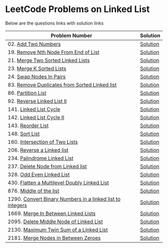 # LeetCode Problems on Linked List
Below are the questions links with solution links


|Problem Number|Solution|
|--------------|--------|
|02. [Add Two Numbers](https://leetcode.com/problems/add-two-numbers)|[Solution](https://github.com/HarshOza36/LeetCode_Problems/blob/main/Linked%20List/P02%20-%20addTwoNumbers.py)|
|19. [Remove Nth Node From End of List](https://leetcode.com/problems/remove-nth-node-from-end-of-list/)|[Solution](https://github.com/HarshOza36/LeetCode_Problems/blob/main/Linked%20List/P19%20-%20removeNthNodeFromEndOfList.py)|
|21. [Merge Two Sorted Linked  Lists](https://leetcode.com/problems/merge-two-sorted-lists)|[Solution](https://github.com/HarshOza36/LeetCode_Problems/blob/main/Linked%20List/P21%20-%20mergeTwoSortedLinkedList.py)|
|23. [Merge K Sorted Lists](https://leetcode.com/problems/merge-k-sorted-lists)|[Solution](https://github.com/HarshOza36/LeetCode_Problems/blob/main/Linked%20List/P23%20-%20mergeKSortedLists.py)|
|24. [Swap Nodes In Pairs](https://leetcode.com/problems/swap-nodes-in-pairs/)|[Solution](https://github.com/HarshOza36/LeetCode_Problems/blob/main/Linked%20List/P24%20-%20swapNodesInPairs.py)|
|83. [Remove Duplicates from Sorted Linked list](https://leetcode.com/problems/remove-duplicates-from-sorted-list)|[Solution](https://github.com/HarshOza36/LeetCode_Problems/blob/main/Linked%20List/P83%20-%20removeDuplicatesFromSortedList.py)|
|86. [Partition List](https://leetcode.com/problems/partition-list)|[Solution](https://github.com/HarshOza36/LeetCode_Problems/blob/main/Linked%20List/P86%20-%20partitionList.py)|
|92. [Reverse Linked List II](https://leetcode.com/problems/reverse-linked-list-ii)|[Solution](https://github.com/HarshOza36/LeetCode_Problems/blob/main/Linked%20List/P92%20-%20reverseLinkedList_II.py)|
|141. [Linked List Cycle](https://leetcode.com/problems/linked-list-cycle/)|[Solution](https://github.com/HarshOza36/LeetCode_Problems/blob/main/Linked%20List/P141%20-%20linkedListCycle.py)|
|142. [Linked List Cycle II](https://leetcode.com/problems/linked-list-cycle-ii/)|[Solution](https://github.com/HarshOza36/LeetCode_Problems/blob/main/Linked%20List/P142%20-%20linkedListCycle_II.py)|
|143. [Reorder List](https://leetcode.com/problems/reorder-list)|[Solution](https://github.com/HarshOza36/LeetCode_Problems/blob/main/Linked%20List/P143%20-%20reorderList.py)|
|148. [Sort List](https://leetcode.com/problems/sort-list/)|[Solution](https://github.com/HarshOza36/LeetCode_Problems/blob/main/Linked%20List/P148%20-%20sortList.py)|
|160. [Intersection of Two Lists](https://leetcode.com/problems/intersection-of-two-linked-lists)|[Solution](https://github.com/HarshOza36/LeetCode_Problems/blob/main/Linked%20List/P160%20-%20intersectionOfTwoLinkedLists.py)|
|206. [Reverse a Linked list](https://leetcode.com/problems/reverse-linked-list)|[Solution](https://github.com/HarshOza36/LeetCode_Problems/blob/main/Linked%20List/P206%20-%20reverseLinkedList.py)|
|234. [Palindrome Linked List](https://leetcode.com/problems/palindrome-linked-list)|[Solution](https://github.com/HarshOza36/LeetCode_Problems/blob/main/Linked%20List/P234%20-%20palindromeLinkedList.py)|
|237. [Delete Node from Linked list](https://leetcode.com/problems/delete-node-in-a-linked-list)|[Solution](https://github.com/HarshOza36/LeetCode_Problems/blob/main/Linked%20List/P237%20-%20deleteNodeInLinkedList.py)|
|328. [Odd Even Linked List](https://leetcode.com/problems/odd-even-linked-list/)|[Solution](https://github.com/HarshOza36/LeetCode_Problems/blob/main/Linked%20List/P328%20-%20oddEvenLinkedList.py)|
|430. [Flatten a Multilevel Doubly Linked List](https://leetcode.com/problems/flatten-a-multilevel-doubly-linked-list/)|[Solution](https://github.com/HarshOza36/LeetCode_Problems/blob/main/Linked%20List/P430%20-%20flattenAmultilevelDoublyLinkedList.py)|
|876. [Middle of the list](https://leetcode.com/problems/middle-of-the-linked-list)|[Solution](https://github.com/HarshOza36/LeetCode_Problems/blob/main/Linked%20List/P876%20-%20middleoftheLinkedList.py)|
|1290. [Convert Binary Numbers in a linked list to integers](https://leetcode.com/problems/convert-binary-number-in-a-linked-list-to-integer)|[Solution](https://github.com/HarshOza36/LeetCode_Problems/blob/main/Linked%20List/P1290%20-%20convertBinNoinLinkedListToINT.py)|
|1669. [Merge In Between Linked Lists](https://leetcode.com/problems/merge-in-between-linked-lists)|[Solution](https://github.com/HarshOza36/LeetCode_Problems/blob/main/Linked%20List/P1669%20-%20mergeInBetweenLinkedLists.py)|
|2095. [Delete Middle Node of Linked List](https://leetcode.com/problems/delete-the-middle-node-of-a-linked-list)|[Solution](https://github.com/HarshOza36/LeetCode_Problems/blob/main/Linked%20List/P2095%20-%20deleteTheMiddleNodeOfALinkedList.py)|
|2130. [Maximum Twin Sum of a Linked List](https://leetcode.com/problems/maximum-twin-sum-of-a-linked-list/)|[Solution](https://github.com/HarshOza36/LeetCode_Problems/blob/main/Linked%20List/P2130%20-%20maximumTwinSumOfAlinkedList.py)|
|2181. [Merge Nodes in Between Zeroes](https://leetcode.com/problems/merge-nodes-in-between-zeros)|[Solution](https://github.com/HarshOza36/LeetCode_Problems/blob/main/Linked%20List/P2181%20-%20mergeNodesInBetweenZeros.py)|

